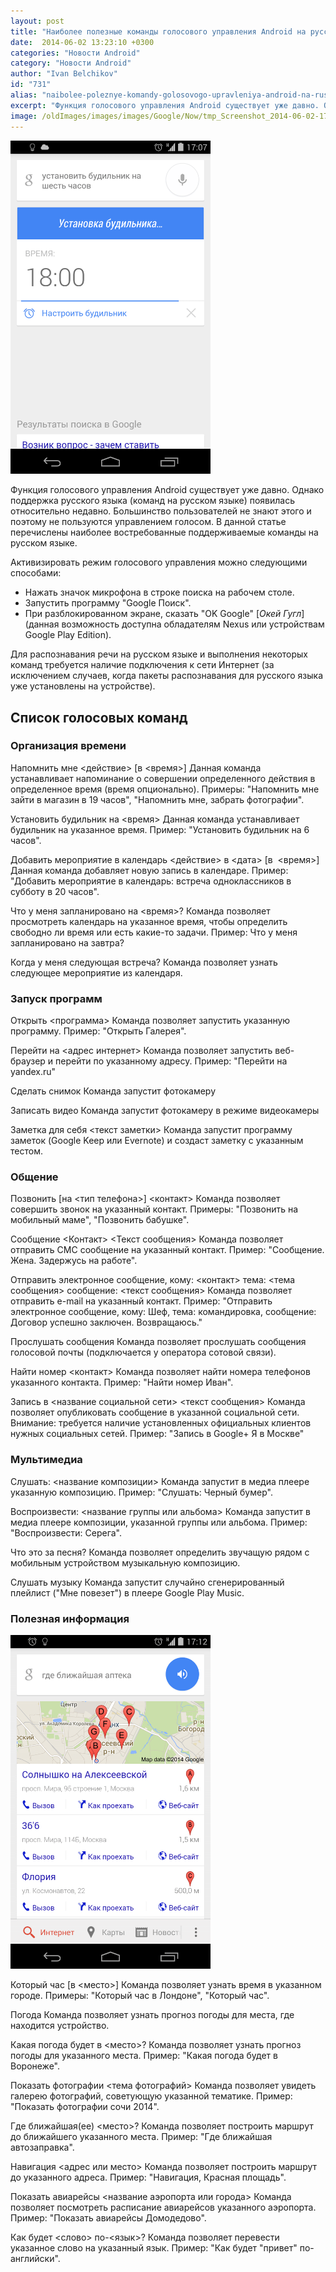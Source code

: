 ```yaml
---
layout: post
title: "Наиболее полезные команды голосового управления Android на русском языке"
date:  2014-06-02 13:23:10 +0300
categories: "Новости Android"
category: "Новости Android"
author: "Ivan Belchikov"
id: "731"
alias: "naibolee-poleznye-komandy-golosovogo-upravleniya-android-na-russkom-yazyke"
excerpt: "Функция голосового управления Android существует уже давно. Однако поддержка русского языка (команд на русском языке) появилась относительно недавно. Большинство пользователей не знают этого и поэтому не пользуются управлением голосом. В данной статье перечислены наиболее востребованные поддерживаемые команды на русском языке."
image: /oldImages/images/images/Google/Now/tmp_Screenshot_2014-06-02-17-07-17-2079804303.png
---
```

<img  src="/oldImages/images/images/Google/Now/tmp_Screenshot_2014-06-02-17-07-17-2079804303.png" alt="Поиск Google" width="320" />

Функция голосового управления Android существует уже давно. Однако поддержка русского языка (команд на русском языке) появилась относительно недавно. Большинство пользователей не знают этого и поэтому не пользуются управлением голосом. В данной статье перечислены наиболее востребованные поддерживаемые команды на русском языке.


Активизировать режим голосового управления можно следующими способами:

<ul>
<li>Нажать значок микрофона в строке поиска на рабочем столе.</li>
<li>Запустить программу "Google Поиск".</li>
<li>При разблокированном экране, сказать "OK Google" [<em>Окей Гугл</em>] (данная возможность доступна обладателям Nexus или устройствам Google Play Edition).</li>
</ul>
Для распознавания речи на русском языке и выполнения некоторых команд требуется наличие подключения к сети Интернет (за исключением случаев, когда пакеты распознавания для русского языка уже установлены на устройстве).

<h2>Список голосовых команд</h2>
<h3>Организация времени</h3>
Напомнить мне &lt;действие&gt; [в &lt;время&gt;]
Данная команда устанавливает напоминание о совершении определенного действия в определенное время (время опционально). Примеры: "Напомнить мне зайти в магазин в 19 часов", "Напомнить мне, забрать фотографии".

Установить будильник на &lt;время&gt;
Данная команда устанавливает будильник на указанное время. Пример: "Установить будильник на 6 часов".

Добавить мероприятие в календарь &lt;действие&gt; в &lt;дата&gt; [в  &lt;время&gt;]
Данная команда добавляет новую запись в календаре. Пример: "Добавить мероприятие в календарь: встреча одноклассников в субботу в 20 часов".

Что у меня запланировано на &lt;время&gt;? 
Команда позволяет просмотреть календарь на указанное время, чтобы определить свободно ли время или есть какие-то задачи. Пример: Что у меня запланировано на завтра?

Когда у меня следующая встреча?
Команда позволяет узнать следующее мероприятие из календаря.

<h3>Запуск программ</h3>
Открыть &lt;программа&gt;
Команда позволяет запустить указанную программу. Пример: "Открыть Галерея".

Перейти на &lt;адрес интернет&gt;
Команда позволяет запустить веб-браузер и перейти по указанному адресу. Пример: "Перейти на yandex.ru"

Сделать снимок
Команда запустит фотокамеру

Записать видео
Команда запустит фотокамеру в режиме видеокамеры

Заметка для себя &lt;текст заметки&gt;
Команда запустит программу заметок (Google Keep или Evernote) и создаст заметку с указанным тестом.

<h3>Общение</h3>
Позвонить [на &lt;тип телефона&gt;] &lt;контакт&gt;
Команда позволяет совершить звонок на указанный контакт. Примеры: "Позвонить на мобильный маме", "Позвонить бабушке".

Сообщение &lt;Контакт&gt; &lt;Текст сообщения&gt;
Команда позволяет отправить СМС сообщение на указанный контакт. Пример: "Сообщение. Жена. Задержусь на работе".

Отправить электронное сообщение, кому: &lt;контакт&gt; тема: &lt;тема сообщения&gt; сообщение: &lt;текст сообщения&gt;
Команда позволяет отправить e-mail на указанный контакт. Пример: "Отправить электронное сообщение, кому: Шеф, тема: командировка, сообщение: Договор успешно заключен. Возвращаюсь."

Прослушать сообщения
Команда позволяет прослушать сообщения голосовой почты (подключается у оператора сотовой связи).

Найти номер &lt;контакт&gt;
Команда позволяет найти номера телефонов указанного контакта. Пример: "Найти номер Иван".

Запись в &lt;название социальной сети&gt; &lt;текст сообщения&gt;
Команда позволяет опубликовать сообщение в указанной социальной сети. Внимание: требуется наличие установленных официальных клиентов нужных социальных сетей. Пример: "Запись в Google+ Я в Москве"

<h3>Мультимедиа</h3>
Слушать: &lt;название композиции&gt;
Команда запустит в медиа плеере указанную композицию. Пример: "Слушать: Черный бумер".

Воспроизвести: &lt;название группы или альбома&gt;
Команда запустит в медиа плеере композиции, указанной группы или альбома. Пример: "Воспроизвести: Серега".

Что это за песня?
Команда позволяет определить звучащую рядом с мобильным устройством музыкальную композицию.

Слушать музыку
Команда запустит случайно сгенерированный плейлист ("Мне повезет") в плеере Google Play Music.

<h3>Полезная информация</h3>
<img  src="/oldImages/images/images/Google/Now/tmp_Screenshot_2014-06-02-17-12-22746297406.png" alt="Где ближайшая патека?" width="320" />

Который час [в &lt;место&gt;]
Команда позволяет узнать время в указанном городе. Примеры: "Который час в Лондоне", "Который час".

Погода
Команда позволяет узнать прогноз погоды для места, где находится устройство.

Какая погода будет в &lt;место&gt;?
Команда позволяет узнать прогноз погоды для указанного места. Пример: "Какая погода будет в Воронеже".

Показать фотографии &lt;тема фотографий&gt;
Команда позволяет увидеть галерею фотографий, советующую указанной тематике. Пример: "Показать фотографии сочи 2014".

Где ближайшая(ее) &lt;место&gt;?
Команда позволяет построить маршрут до ближайшего указанного места. Пример: "Где ближайшая автозаправка".

Навигация &lt;адрес или место&gt;
Команда позволяет построить маршрут до указанного адреса. Пример: "Навигация, Красная площадь".

Показать авиарейсы &lt;название аэропорта или города&gt;
Команда позволяет посмотреть расписание авиарейсов указанного аэропорта. Пример: "Показать авиарейсы Домодедово".

Как будет &lt;слово&gt; по-&lt;язык&gt;?
Команда позволяет перевести указанное слово на указанный язык. Пример: "Как будет "привет" по-английски".
